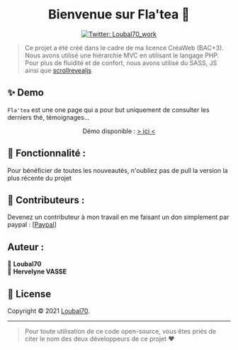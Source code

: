 <h1 align="center">Bienvenue sur Fla'tea 👋</h1>
<p align="center">
  <a href="https://twitter.com/loubal70_work">
    <img alt="Twitter: Loubal70_work" src="https://img.shields.io/twitter/follow/loubal70_work?style=social" target="_blank" />
  </a>
</p>

> Ce projet a été créé dans le cadre de ma licence CréaWeb (BAC+3).<br />Nous avons utilisé une hiérarchie MVC en utilisant
le langage PHP. Pour plus de fluidité et de confort, nous avons utilisé du SASS, JS ainsi que <a href="https://scrollrevealjs.org/" target="_blank">scrollrevealjs</a>

## ✨ Demo

`Fla'tea` est une one page qui a pour but uniquement de consulter les derniers thé, témoignages...

<p align="center">
 Démo disponible : <a href="https://flatea.louis-boulanger.fr/"> > ici < </a>
</p>


## 🚀 Fonctionnalité :

Pour bénéficier de toutes les nouveautés, n'oubliez pas de pull la version la plus récente du projet

## 🤝 Contributeurs :

Devenez un contributeur à mon travail en me faisant un don simplement par paypal : [[Paypal](https://paypal.me/pools/c/8wDhpesCNY)]

## Auteur :

👤 **Loubal70** <br>
👤 **Hervelyne VASSE**

## 📝 License

Copyright © 2021 [Loubal70](https://github.com/Loubal70).<br />

---
> Pour toute utilisation de ce code open-source, vous êtes priés de citer le nom des deux développeurs de ce projet ❤️
